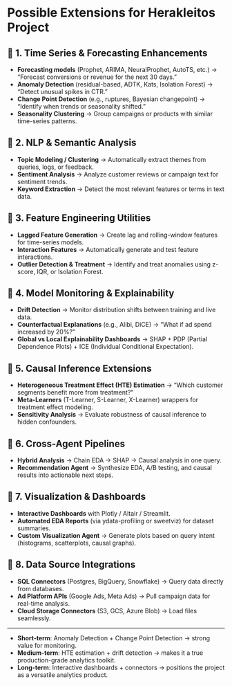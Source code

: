 # Possible Extensions for Herakleitos Project

## 🔹 1. Time Series & Forecasting Enhancements
- **Forecasting models** (Prophet, ARIMA, NeuralProphet, AutoTS, etc.) → “Forecast conversions or revenue for the next 30 days.”
- **Anomaly Detection** (residual-based, ADTK, Kats, Isolation Forest) → “Detect unusual spikes in CTR.”
- **Change Point Detection** (e.g., ruptures, Bayesian changepoint) → “Identify when trends or seasonality shifted.”
- **Seasonality Clustering** → Group campaigns or products with similar time-series patterns.

## 🔹 2. NLP & Semantic Analysis
- **Topic Modeling / Clustering** → Automatically extract themes from queries, logs, or feedback.
- **Sentiment Analysis** → Analyze customer reviews or campaign text for sentiment trends.
- **Keyword Extraction** → Detect the most relevant features or terms in text data.

## 🔹 3. Feature Engineering Utilities
- **Lagged Feature Generation** → Create lag and rolling-window features for time-series models.
- **Interaction Features** → Automatically generate and test feature interactions.
- **Outlier Detection & Treatment** → Identify and treat anomalies using z-score, IQR, or Isolation Forest.

## 🔹 4. Model Monitoring & Explainability
- **Drift Detection** → Monitor distribution shifts between training and live data.
- **Counterfactual Explanations** (e.g., Alibi, DiCE) → “What if ad spend increased by 20%?”
- **Global vs Local Explainability Dashboards** → SHAP + PDP (Partial Dependence Plots) + ICE (Individual Conditional Expectation).

## 🔹 5. Causal Inference Extensions
- **Heterogeneous Treatment Effect (HTE) Estimation** → “Which customer segments benefit more from treatment?”
- **Meta-Learners** (T-Learner, S-Learner, X-Learner) wrappers for treatment effect modeling.
- **Sensitivity Analysis** → Evaluate robustness of causal inference to hidden confounders.

## 🔹 6. Cross-Agent Pipelines
- **Hybrid Analysis** → Chain EDA → SHAP → Causal analysis in one query.
- **Recommendation Agent** → Synthesize EDA, A/B testing, and causal results into actionable next steps.

## 🔹 7. Visualization & Dashboards
- **Interactive Dashboards** with Plotly / Altair / Streamlit.
- **Automated EDA Reports** (via ydata-profiling or sweetviz) for dataset summaries.
- **Custom Visualization Agent** → Generate plots based on query intent (histograms, scatterplots, causal graphs).

## 🔹 8. Data Source Integrations
- **SQL Connectors** (Postgres, BigQuery, Snowflake) → Query data directly from databases.
- **Ad Platform APIs** (Google Ads, Meta Ads) → Pull campaign data for real-time analysis.
- **Cloud Storage Connectors** (S3, GCS, Azure Blob) → Load files seamlessly.

---

- **Short-term**: Anomaly Detection + Change Point Detection → strong value for monitoring.  
- **Medium-term**: HTE estimation + drift detection → makes it a true production-grade analytics toolkit.  
- **Long-term**: Interactive dashboards + connectors → positions the project as a versatile analytics product.
